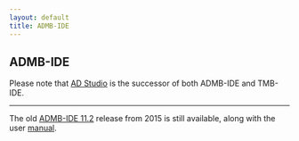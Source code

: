 ```yaml
---
layout: default
title: ADMB-IDE
---
```


## ADMB-IDE

Please note that [AD Studio](https://github.com/admb-project/adstudio) is the
successor of both ADMB-IDE and TMB-IDE.

<hr>

The old [ADMB-IDE 11.2](download.html) release from 2015 is still available,
along with the user [manual](admb-ide.pdf).
